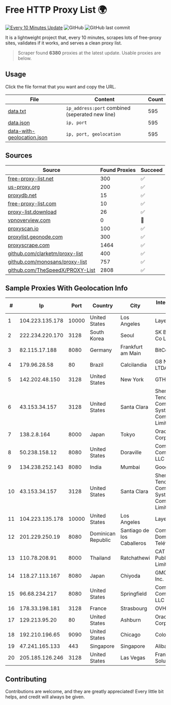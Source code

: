 
# Free HTTP Proxy List 🌍

[![Every 10 Minutes Update](https://github.com/mertguvencli/http-proxy-list/actions/workflows/main.yml/badge.svg?branch=main)](https://github.com/mertguvencli/http-proxy-list/actions/workflows/main.yml)
![GitHub](https://img.shields.io/github/license/mertguvencli/http-proxy-list)
![GitHub last commit](https://img.shields.io/github/last-commit/mertguvencli/http-proxy-list)

It is a lightweight project that, every 10 minutes, scrapes lots of free-proxy sites, validates if it works, and serves a clean proxy list.


> Scraper found **6380** proxies at the latest update. Usable proxies are below.

## Usage

Click the file format that you want and copy the URL.


|File|Content|Count|
|----|-------|-----|
|[data.txt](https://raw.githubusercontent.com/mertguvencli/http-proxy-list/main/proxy-list/data.txt)|`ip_address:port` combined (seperated new line)|595|
|[data.json](https://raw.githubusercontent.com/mertguvencli/http-proxy-list/main/proxy-list/data.json)|`ip, port`|595|
|[data-with-geolocation.json](https://raw.githubusercontent.com/mertguvencli/http-proxy-list/main/proxy-list/data-with-geolocation.json)|`ip, port, geolocation`|595|

## Sources

|Source|Found Proxies|Succeed|
|------|-------------|-------|
|[free-proxy-list.net](https://free-proxy-list.net)|300|✅|
|[us-proxy.org](https://www.us-proxy.org)|200|✅|
|[proxydb.net](http://proxydb.net)|15|✅|
|[free-proxy-list.com](https://free-proxy-list.com/?page=&port=&type%5B%5D=http&type%5B%5D=https&up_time=0&search=Search)|10|✅|
|[proxy-list.download](https://www.proxy-list.download/HTTP)|26|✅|
|[vpnoverview.com](https://vpnoverview.com/privacy/anonymous-browsing/free-proxy-servers)|0|🚫|
|[proxyscan.io](https://www.proxyscan.io)|100|✅|
|[proxylist.geonode.com](https://proxylist.geonode.com/api/proxy-list?limit=300&page=1&sort_by=lastChecked&sort_type=desc&protocols=http,https)|300|✅|
|[proxyscrape.com](https://api.proxyscrape.com/v2/?request=displayproxies&protocol=http&timeout=10000&country=all&ssl=all&anonymity=all)|1464|✅|
|[github.com/clarketm/proxy-list](https://raw.githubusercontent.com/clarketm/proxy-list/master/proxy-list-raw.txt)|400|✅|
|[github.com/monosans/proxy-list](https://raw.githubusercontent.com/monosans/proxy-list/main/proxies/http.txt)|757|✅|
|[github.com/TheSpeedX/PROXY-List](https://raw.githubusercontent.com/TheSpeedX/PROXY-List/master/http.txt)|2808|✅|


## Sample Proxies With Geolocation Info

|#|Ip|Port|Country|City|Internet Service Provider|
|-|--|----|-------|----|-------------------------|
|1|104.223.135.178|10000|United States|Los Angeles|LayerHost|
|2|222.234.220.170|3128|South Korea|Seoul|SK Broadband Co Ltd|
|3|82.115.17.188|8080|Germany|Frankfurt am Main|BitCommand LLC|
|4|179.96.28.58|80|Brazil|Calcilandia|G8 NETWORKS LTDA|
|5|142.202.48.150|3128|United States|New York|GTHost|
|6|43.153.34.157|3128|United States|Santa Clara|Shenzhen Tencent Computer Systems Company Limited|
|7|138.2.8.164|8000|Japan|Tokyo|Oracle Corporation|
|8|50.238.158.12|8080|United States|Doraville|Comcast Cable Communications, LLC|
|9|134.238.252.143|8080|India|Mumbai|Google LLC|
|10|43.153.34.157|3128|United States|Santa Clara|Shenzhen Tencent Computer Systems Company Limited|
|11|104.223.135.178|10000|United States|Los Angeles|LayerHost|
|12|201.229.250.19|8080|Dominican Republic|Santiago de los Caballeros|Compañía Dominicana de Teléfonos S. A.|
|13|110.78.208.91|8000|Thailand|Ratchathewi|CAT Telecom Public Company Limited|
|14|118.27.113.167|8080|Japan|Chiyoda|GMO Internet, Inc.|
|15|96.68.234.217|8080|United States|Springfield|Comcast Cable Communications, LLC|
|16|178.33.198.181|3128|France|Strasbourg|OVH SAS|
|17|129.213.95.20|80|United States|Ashburn|Oracle Corporation|
|18|192.210.196.65|9090|United States|Chicago|ColoCrossing|
|19|47.241.165.133|443|Singapore|Singapore|Alibaba.com LLC|
|20|205.185.126.246|3128|United States|Las Vegas|FranTech Solutions|



## Contributing

Contributions are welcome, and they are greatly appreciated! Every
little bit helps, and credit will always be given.

